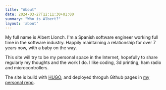 ```yaml
---
title: "About"
date: 2024-03-27T12:11:30+01:00
summary: "Who is Albert?"
layout: 'about'
---
```

My full name is Albert Llonch. I'm a Spanish software engineer working full time in the software industry. Happily maintaining a relationship for over 7 years now, with a baby on the way.

This site will try to be my personal space in the Internet, hopefully to share regularly my thoughts and the work I do. I like coding, 3d printing, ham radio and microcontrollers.

The site is build with [HUGO](https://gohugo.io), and deployed throguh Github pages in [my personal repo](https://github.com/albertllonch/albertllonch.github.io).
